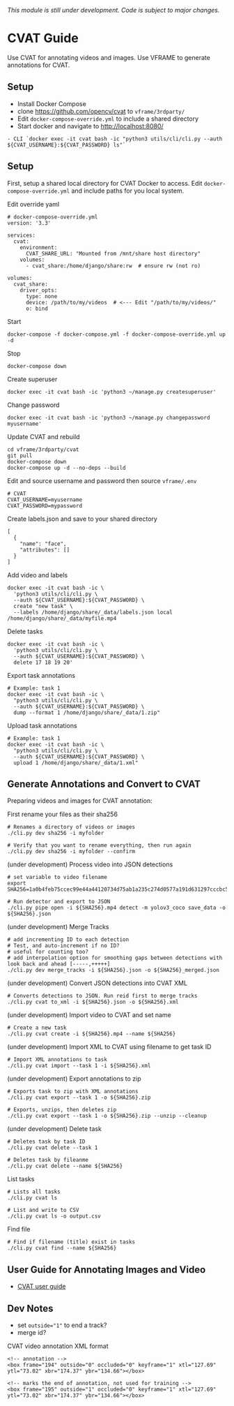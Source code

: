 *This module is still under development. Code is subject to major changes.*

# CVAT Guide

Use CVAT for annotating videos and images. Use VFRAME to generate annotations for CVAT.

## Setup

- Install Docker Compose
- clone <https://github.com/opencv/cvat> to `vframe/3rdparty/`
- Edit `docker-compose-override.yml` to include a shared directory
- Start docker and navigate to <http://localhost:8080/>

```
- CLI `docker exec -it cvat bash -ic "python3 utils/cli/cli.py --auth ${CVAT_USERNAME}:${CVAT_PASSWORD} ls"`
```

## Setup

First, setup a shared local directory for CVAT Docker to access. Edit `docker-compose-override.yml` and include paths for you local system.

Edit override yaml
```
# docker-compose-override.yml
version: '3.3'

services:
  cvat:
    environment:
      CVAT_SHARE_URL: "Mounted from /mnt/share host directory"
    volumes:
      - cvat_share:/home/django/share:rw  # ensure rw (not ro)

volumes:
  cvat_share:
    driver_opts:
      type: none
      device: /path/to/my/videos  # <--- Edit "/path/to/my/videos/"
      o: bind
```

Start
```
docker-compose -f docker-compose.yml -f docker-compose-override.yml up -d
```

Stop
```
docker-compose down
```

Create superuser
```
docker exec -it cvat bash -ic 'python3 ~/manage.py createsuperuser'
```

Change password
```
docker exec -it cvat bash -ic 'python3 ~/manage.py changepassword myusername'
```

Update CVAT and rebuild
```
cd vframe/3rdparty/cvat
git pull
docker-compose down
docker-compose up -d --no-deps --build
```

Edit and source username and password then source `vframe/.env`
```
# CVAT
CVAT_USERNAME=myusername
CVAT_PASSWORD=mypassword
```

Create labels.json and save to your shared directory
```
[
  {
    "name": "face",
    "attributes": []
  }
]
```

Add video and labels
```
docker exec -it cvat bash -ic \
  'python3 utils/cli/cli.py \
  --auth ${CVAT_USERNAME}:${CVAT_PASSWORD} \
  create "new task" \
  --labels /home/django/share/_data/labels.json local /home/django/share/_data/myfile.mp4
```

Delete tasks
```
docker exec -it cvat bash -ic \
  'python3 utils/cli/cli.py \
  --auth ${CVAT_USERNAME}:${CVAT_PASSWORD} \
  delete 17 18 19 20'
```

Export task annotations
```
# Example: task 1
docker exec -it cvat bash -ic \
  "python3 utils/cli/cli.py \
  --auth ${CVAT_USERNAME}:${CVAT_PASSWORD} \
  dump --format 1 /home/django/share/_data/1.zip"
```

Upload task annotations
```
# Example: task 1
docker exec -it cvat bash -ic \
  "python3 utils/cli/cli.py \
  --auth ${CVAT_USERNAME}:${CVAT_PASSWORD} \
  upload 1 /home/django/share/_data/1.xml"
```


## Generate Annotations and Convert to CVAT

Preparing videos and images for CVAT annotation:

First rename your files as their sha256
```
# Renames a directory of videos or images
./cli.py dev sha256 -i myfolder

# Verify that you want to rename everything, then run again
./cli.py dev sha256 -i myfolder --confirm
```


(under development) Process video into JSON detections
```
# set variable to video filename
export SHA256=1a0b4feb75ccec99e44a44120734d75ab1a235c274d0577a191d631297cccbc5

# Run detector and export to JSON
./cli.py pipe open -i ${SHA256}.mp4 detect -m yolov3_coco save_data -o ${SHA256}.json
```

(under development) Merge Tracks
```
# add incrementing ID to each detection
# Test, and auto-increment if no ID?
# useful for counting too?
# add interpolation option for smoothing gaps between detections with look back and ahead [-----,+++++]
./cli.py dev merge_tracks -i ${SHA256}.json -o ${SHA256}_merged.json
```

(under development) Convert JSON detections into CVAT XML
```
# Converts detections to JSON. Run reid first to merge tracks
./cli.py cvat to_xml -i ${SHA256}.json -o ${SHA256}.xml
```

(under development) Import video to CVAT and set name
```
# Create a new task
./cli.py cvat create -i ${SHA256}.mp4 --name ${SHA256}
```

(under development) Import XML to CVAT using filename to get task ID
```
# Import XML annotations to task
./cli.py cvat import --task 1 -i ${SHA256}.xml
```

(under development) Export annotations to zip
```
# Exports task to zip with XML annotations
./cli.py cvat export --task 1 -o ${SHA256}.zip

# Exports, unzips, then deletes zip
./cli.py cvat export --task 1 -o ${SHA256}.zip --unzip --cleanup
```

(under development) Delete task
```
# Deletes task by task ID
./cli.py cvat delete --task 1

# Deletes task by fileanme
./cli.py cvat delete --name ${SHA256}
```

List tasks
```
# Lists all tasks
./cli.py cvat ls

# List and write to CSV
./cli.py cvat ls -o output.csv
```

Find file
```
# Find if filename (title) exist in tasks
./cli.py cvat find --name ${SHA256}
```


## User Guide for Annotating Images and Video

- [CVAT user guide](https://github.com/opencv/cvat/blob/cb114b52869598db083bb553bc4baf42abbb0585/cvat/apps/documentation/user_guide.md#shortcuts)

## Dev Notes

- set `outside="1"` to end a track?
- merge id?

CVAT video annotation XML format
```
<!-- annotation -->
<box frame="194" outside="0" occluded="0" keyframe="1" xtl="127.69" ytl="73.02" xbr="174.37" ybr="134.66"></box>

<!-- marks the end of annotation, not used for training -->
<box frame="195" outside="1" occluded="0" keyframe="1" xtl="127.69" ytl="73.02" xbr="174.37" ybr="134.66"></box>
```
